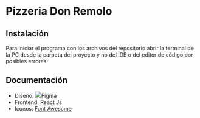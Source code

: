 # Pizzeria Don Remolo
## Instalación
Para iniciar el programa con los archivos del repositorio abrir la terminal de la PC desde la carpeta del proyecto y no del IDE o del editor de código por posibles errores
## Documentación
- Diseño: <img src="https://img.icons8.com/color/16/000000/figma--v1.png"/>Figma
- Frontend: React Js
- Iconos: [Font Awesome](https://react-icons.github.io/react-icons/icons?name=fa "Font Awesome")
<!-- ## Autores
- Alejandro Zapata
- Robert
- Ornella Meneghini
- Thay
- Agreguense por fa!!
## Licencia
El proyecto es open-source. -->